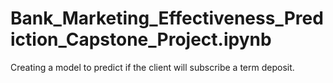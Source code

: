 # Bank_Marketing_Effectiveness_Prediction_Capstone_Project.ipynb
Creating a model to predict if the client will subscribe a term deposit.

